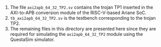 1. The file `axi2apb_64_32_TP2.sv` contains the trojan TP1 inserted in the AXI-to-APB conversion module of the RISC-V-based Ariane SoC.
2. `tb_axi2apb_64_32_TP2.sv` is the testbench corresponding to the trojan TP2.
3. The remaining files in this directory are presented here since they are required for simulating the `axi2apb_64_32_TP2` module using the QuestaSim simulator.


